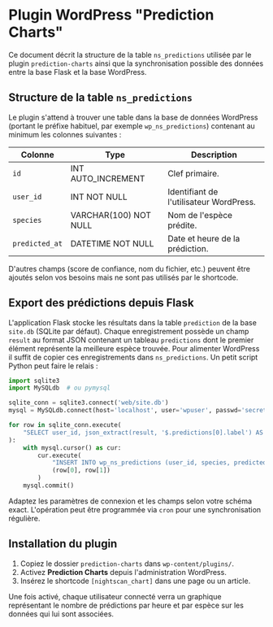 # Plugin WordPress "Prediction Charts"

Ce document décrit la structure de la table `ns_predictions` utilisée par le plugin
`prediction-charts` ainsi que la synchronisation possible des données
entre la base Flask et la base WordPress.

## Structure de la table `ns_predictions`

Le plugin s'attend à trouver une table dans la base de données WordPress
(portant le préfixe habituel, par exemple `wp_ns_predictions`) contenant au
minimum les colonnes suivantes :

| Colonne      | Type        | Description                                    |
| ------------ | ----------- | ---------------------------------------------- |
| `id`         | INT AUTO_INCREMENT | Clef primaire. |
| `user_id`    | INT NOT NULL | Identifiant de l'utilisateur WordPress. |
| `species`    | VARCHAR(100) NOT NULL | Nom de l'espèce prédite. |
| `predicted_at` | DATETIME NOT NULL | Date et heure de la prédiction. |

D'autres champs (score de confiance, nom du fichier, etc.) peuvent être
ajoutés selon vos besoins mais ne sont pas utilisés par le shortcode.

## Export des prédictions depuis Flask

L'application Flask stocke les résultats dans la table `prediction` de la
base `site.db` (SQLite par défaut). Chaque enregistrement possède un champ
`result` au format JSON contenant un tableau `predictions` dont le premier
élément représente la meilleure espèce trouvée. Pour alimenter WordPress il
suffit de copier ces enregistrements dans `ns_predictions`. Un petit script
Python peut faire le relais :

```python
import sqlite3
import MySQLdb  # ou pymysql

sqlite_conn = sqlite3.connect('web/site.db')
mysql = MySQLdb.connect(host='localhost', user='wpuser', passwd='secret', db='wordpress')

for row in sqlite_conn.execute(
    "SELECT user_id, json_extract(result, '$.predictions[0].label') AS species, id FROM prediction"
):
    with mysql.cursor() as cur:
        cur.execute(
            "INSERT INTO wp_ns_predictions (user_id, species, predicted_at) VALUES (%s, %s, NOW())",
            (row[0], row[1])
        )
    mysql.commit()
```

Adaptez les paramètres de connexion et les champs selon votre schéma exact.
L'opération peut être programmée via `cron` pour une synchronisation régulière.

## Installation du plugin

1. Copiez le dossier `prediction-charts` dans `wp-content/plugins/`.
2. Activez **Prediction Charts** depuis l'administration WordPress.
3. Insérez le shortcode `[nightscan_chart]` dans une page ou un article.

Une fois activé, chaque utilisateur connecté verra un graphique représentant
le nombre de prédictions par heure et par espèce sur les données qui lui
sont associées.
